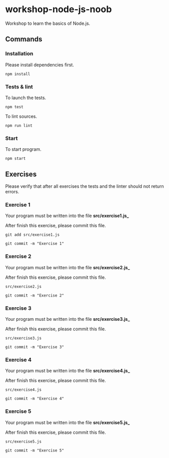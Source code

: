 # workshop-node-js-noob

Workshop to learn the basics of Node.js.

## Commands

### Installation

Please install dependencies first.

	npm install

### Tests & lint

To launch the tests.

	npm test

To lint sources.

	npm run lint

### Start

To start program.

	npm start

## Exercises

Please verify that after all exercises the tests and the linter should not return errors.

### Exercise 1

Your program must be written into the file **src/exercise1.js_**

After finish this exercise, please commit this file.

	git add src/exercise1.js

	git commit -m "Exercise 1"

### Exercise 2

Your program must be written into the file **src/exercise2.js_**

After finish this exercise, please commit this file.

	src/exercise2.js

	git commit -m "Exercise 2"

### Exercise 3

Your program must be written into the file **src/exercise3.js_**

After finish this exercise, please commit this file.

	src/exercise3.js

	git commit -m "Exercise 3"

### Exercise 4

Your program must be written into the file **src/exercise4.js_**

After finish this exercise, please commit this file.

	src/exercise4.js

	git commit -m "Exercise 4"

### Exercise 5

Your program must be written into the file **src/exercise5.js_**

After finish this exercise, please commit this file.

	src/exercise5.js

	git commit -m "Exercise 5"
